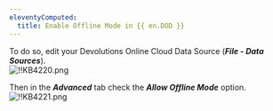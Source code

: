```yaml
---
eleventyComputed:
  title: Enable Offline Mode in {{ en.DOD }}
---
```

To do so, edit your Devolutions Online Cloud Data Source (***File - Data Sources***).  
![!!KB4220.png](https://webdevolutions.azureedge.net/docs/en/kb/KB4220.png)  

Then in the ***Advanced*** tab check the ***Allow Offline Mode*** option.  
![!!KB4221.png](https://webdevolutions.azureedge.net/docs/en/kb/KB4221.png)
